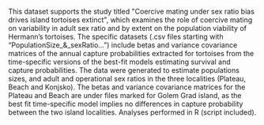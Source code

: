 This dataset supports the study titled "Coercive mating under sex ratio bias drives island tortoises extinct", which examines the role of coercive mating on variability in adult sex ratio and by extent on the population viability of Hermann’s tortoises. The specific datasets (.csv files starting with “PopulationSize_&_sexRatio…”) include betas and variance covariance matrices of the annual capture probabilities extracted for tortoises from the time-specific versions of the best-fit models estimating survival and capture probabilities. The data were generated to estimate populations sizes, and adult and operational sex ratios in the three localities (Plateau, Beach and Konjsko). The betas and variance covariance matrices for the Plateau and Beach are under files marked for Golem Grad island, as the best fit time-specific model implies no differences in capture probability between the two island localities. Analyses performed in R (script included).
